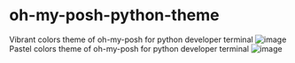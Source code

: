 # oh-my-posh-python-theme
Vibrant colors theme of oh-my-posh for python developer terminal
![image](https://github.com/user-attachments/assets/5aa1f4f4-a470-4871-84e5-8409b73fc59a)
Pastel colors theme of oh-my-posh for python developer terminal
![image](https://github.com/user-attachments/assets/3fe094ae-6e4b-4367-9f31-6e5b47f23198)
